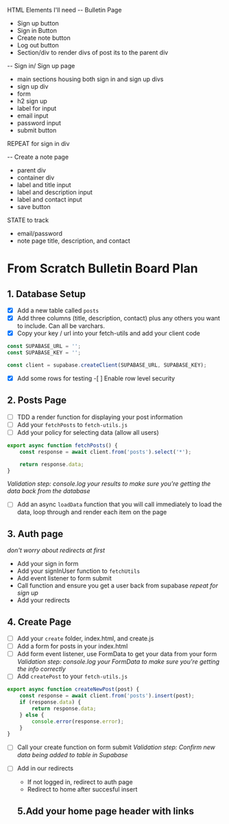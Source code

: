 HTML Elements I'll need 
-- Bulletin Page
  - Sign up button
  - Sign in Button
  - Create note button
  - Log out button
  - Section/div to render divs of post its to the parent div

-- Sign in/ Sign up page
- main sections housing both sign in and sign up divs
- sign up div
- form
- h2 sign up
- label for input
- email input
- password input
- submit button

REPEAT for sign in div

-- Create a note page
- parent div
 - container div
  - label and title input
  - label and description input
  - label and contact input
  - save button

STATE to track
- email/password
- note page title, description, and contact

# From Scratch Bulletin Board Plan

## 1. Database Setup

-   [x] Add a new table called `posts`
-   [x] Add three columns (title, description, contact) plus any others you want to include. Can all be varchars.
-   [x] Copy your key / url into your fetch-utils and add your client code

```js
const SUPABASE_URL = '';
const SUPABASE_KEY = '';

const client = supabase.createClient(SUPABASE_URL, SUPABASE_KEY);
```

-   [x] Add some rows for testing -[ ] Enable row level security

## 2. Posts Page

-   [ ] TDD a render function for displaying your post information
-   [ ] Add your `fetchPosts` to `fetch-utils.js`
-   [ ] Add your policy for selecting data (allow all users)

```js
export async function fetchPosts() {
    const response = await client.from('posts').select('*');

    return response.data;
}
```

_Validation step: console.log your results to make sure you're getting the data back from the database_

-   [ ] Add an async `loadData` function that you will call immediately to load the data, loop through and render each item on the page

## 3. Auth page

_don't worry about redirects at first_

-   Add your sign in form
-   Add your signInUser function to `fetchUtils`
-   Add event listener to form submit
-   Call function and ensure you get a user back from supabase
    _repeat for sign up_
-   Add your redirects

## 4. Create Page

-   [ ] Add your `create` folder, index.html, and create.js
-   [ ] Add a form for posts in your index.html
-   [ ] Add form event listener, use FormData to get your data from your form
        _Validation step: console.log your FormData to make sure you're getting the info correctly_
-   [ ] Add `createPost` to your `fetch-utils.js`

```js
export async function createNewPost(post) {
    const response = await client.from('posts').insert(post);
    if (response.data) {
        return response.data;
    } else {
        console.error(response.error);
    }
}
```

-   [ ] Call your create function on form submit
        _Validation step: Confirm new data being added to table in Supabase_
-   [ ] Add in our redirects

    -   If not logged in, redirect to auth page
    -   Redirect to home after succesful insert

    ## 5.Add your home page header with links
